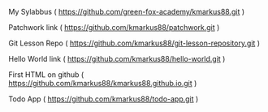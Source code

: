 My Sylabbus ( https://github.com/green-fox-academy/kmarkus88.git )

Patchwork link ( https://github.com/kmarkus88/patchwork.git )

Git Lesson Repo ( https://github.com/kmarkus88/git-lesson-repository.git )

Hello World link ( https://github.com/kmarkus88/hello-world.git )

First HTML on github ( https://github.com/kmarkus88/kmarkus88.github.io.git )

Todo App ( https://github.com/kmarkus88/todo-app.git )
